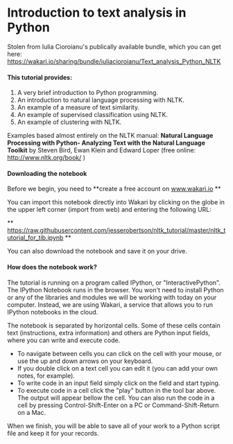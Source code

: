 # Introduction to text analysis in Python

Stolen from Iulia Cioroianu's publically available bundle, which you can get here: https://wakari.io/sharing/bundle/iuliacioroianu/Text_analysis_Python_NLTK

#### This tutorial provides: 

1. A very brief introduction to Python programming.
2. An introduction to natural language processing with NLTK. 
3. An example of a measure of text similarity. 
4. An example of supervised classification using NLTK. 
5. An example of clustering with NLTK. 

Examples based almost entirely on the NLTK manual: 
**Natural Language Processing with Python- Analyzing Text with the Natural Language Toolkit**
by Steven Bird, Ewan Klein and Edward Loper (free online: http://www.nltk.org/book/ )

#### Downloading the notebook

Before we begin, you need to **create a free account on www.wakari.io **

You can import this notebook directly into Wakari by clicking on the globe in the upper left corner (import from web) and entering the following URL: 

** https://raw.githubusercontent.com/jesserobertson/nltk_tutorial/master/nltk_tutorial_for_tib.ipynb **

You can also download the notebook and save it on your drive. 

#### How does the notebook work? 

The tutorial is running on a program called IPython, or "InteractivePython". The IPython Notebook runs in the browser. You won't need to install Python or any of the libraries and modules we will be working with today on your computer. Instead, we are using Wakari, a service that allows you to run IPython notebooks in the cloud.  

The notebook is separated by horizontal cells. Some of these cells contain text (instructions, extra information) and others are Python input fields, where you can write and execute code. 

- To navigate between cells you can click on the cell with your mouse, or use the up and down arrows on your keyboard. 
- If you double click on a text cell you can edit it (you can add your own notes, for example). 
- To write code in an input field simply click on the field and start typing. 
- To execute code in a cell click the "play" button in the tool bar above. The output will appear bellow the cell. You can also run the code in a cell by pressing Control-Shift-Enter on a PC or Command-Shift-Return on a Mac.

When we finish, you will be able to save all of your work to a Python script file and keep it for your records. 
